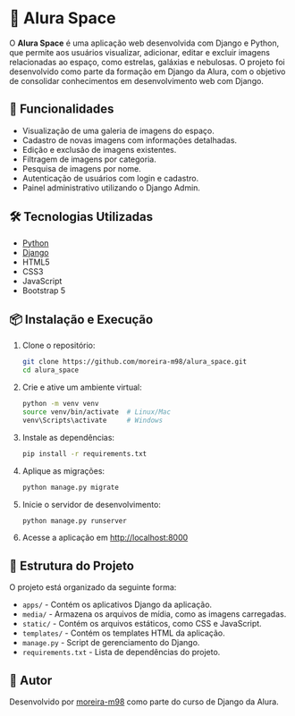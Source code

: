 # 🌌 Alura Space

O **Alura Space** é uma aplicação web desenvolvida com Django e Python, que permite aos usuários visualizar, adicionar, editar e excluir imagens relacionadas ao espaço, como estrelas, galáxias e nebulosas. O projeto foi desenvolvido como parte da formação em Django da Alura, com o objetivo de consolidar conhecimentos em desenvolvimento web com Django.

## 🚀 Funcionalidades

- Visualização de uma galeria de imagens do espaço.
- Cadastro de novas imagens com informações detalhadas.
- Edição e exclusão de imagens existentes.
- Filtragem de imagens por categoria.
- Pesquisa de imagens por nome.
- Autenticação de usuários com login e cadastro.
- Painel administrativo utilizando o Django Admin.

## 🛠️ Tecnologias Utilizadas

- [Python](https://www.python.org/)
- [Django](https://www.djangoproject.com/)
- HTML5
- CSS3
- JavaScript
- Bootstrap 5

## 📦 Instalação e Execução

1. Clone o repositório:
   ```bash
   git clone https://github.com/moreira-m98/alura_space.git
   cd alura_space
   ```

2. Crie e ative um ambiente virtual:
   ```bash
   python -m venv venv
   source venv/bin/activate  # Linux/Mac
   venv\Scripts\activate     # Windows
   ```

3. Instale as dependências:
   ```bash
   pip install -r requirements.txt
   ```

4. Aplique as migrações:
   ```bash
   python manage.py migrate
   ```

5. Inicie o servidor de desenvolvimento:
   ```bash
   python manage.py runserver
   ```

6. Acesse a aplicação em [http://localhost:8000](http://localhost:8000)

## 📁 Estrutura do Projeto

O projeto está organizado da seguinte forma:

- `apps/` - Contém os aplicativos Django da aplicação.
- `media/` - Armazena os arquivos de mídia, como as imagens carregadas.
- `static/` - Contém os arquivos estáticos, como CSS e JavaScript.
- `templates/` - Contém os templates HTML da aplicação.
- `manage.py` - Script de gerenciamento do Django.
- `requirements.txt` - Lista de dependências do projeto.

## 👤 Autor

Desenvolvido por [moreira-m98](https://github.com/moreira-m98) como parte do curso de Django da Alura.
